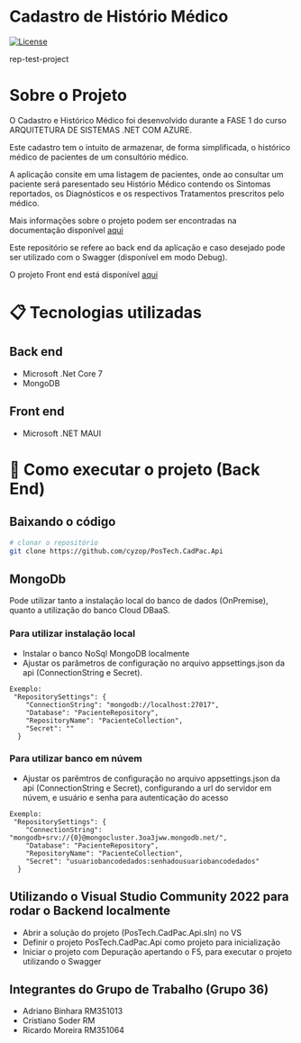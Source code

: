 # Cadastro de Histório Médico
[![License](https://img.shields.io/badge/license-MIT-green)](./LICENSE)

rep-test-project

# Sobre o Projeto

O Cadastro e Histórico Médico foi desenvolvido durante a FASE 1 do curso ARQUITETURA DE SISTEMAS .NET COM AZURE.

Este cadastro tem o intuito de armazenar, de forma simplificada, o histórico médico de pacientes de um consultório médico.

A aplicação consite em uma listagem de pacientes, onde ao consultar um paciente será paresentado seu Histório Médico contendo os Sintomas reportados, os Diagnósticos e os respectivos Tratamentos prescritos pelo médico.

Mais informações sobre o projeto podem ser encontradas na documentação disponível [aqui](https://github.com/cyzop/blob/Master/PosTech.CadPac.Api/CastroPacientesDoc.docx)

Este repositório se refere ao back end da aplicação e caso desejado pode ser utilizado com o Swagger (disponível em modo Debug).

O projeto Front end está disponível [aqui](https://github.com/AdrianoBinhara/PosTech-Doc)


# 📋 Tecnologias utilizadas

 ## Back end
- Microsoft .Net Core 7
- MongoDB

## Front end
- Microsoft .NET MAUI
  
# 🔧 Como executar o projeto (Back End)

## Baixando o código

```bash
# clonar o repositório
git clone https://github.com/cyzop/PosTech.CadPac.Api
```

## MongoDb

Pode utilizar tanto a instalação local do banco de dados (OnPremise), quanto a utilização do banco Cloud DBaaS.

### Para utilizar instalação local
- Instalar o banco NoSql MongoDB localmente
- Ajustar os parâmetros de configuração no arquivo appsettings.json da api (ConnectionString e Secret).

``` AppSettings OnPremise
Exemplo:
 "RepositorySettings": {
    "ConnectionString": "mongodb://localhost:27017",
    "Database": "PacienteRepository",
    "RepositoryName": "PacienteCollection",
    "Secret": ""
  }
```

### Para utilizar banco em núvem
- Ajustar os parêmtros de configuração no arquivo appsettings.json da api (ConnectionString e Secret), configurando a url do servidor em núvem, e usuário e senha para autenticação do acesso

``` AppSettings DBaaS
Exemplo:
 "RepositorySettings": {
    "ConnectionString": "mongodb+srv://{0}@mongocluster.3oa3jww.mongodb.net/",
    "Database": "PacienteRepository",
    "RepositoryName": "PacienteCollection",
    "Secret": "usuariobancodedados:senhadousuariobancodedados"
  }
```

## Utilizando o Visual Studio Community 2022 para rodar o Backend localmente

- Abrir a solução do projeto (PosTech.CadPac.Api.sln) no VS
- Definir o projeto PosTech.CadPac.Api como projeto para inicialização
- Iniciar o projeto com Depuração apertando o F5, para executar o projeto utilizando o Swagger

## Integrantes do Grupo de Trabalho (Grupo 36)
- Adriano Binhara RM351013
- Cristiano Soder RM
- Ricardo Moreira RM351064 
